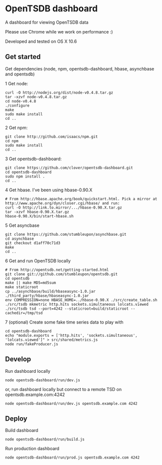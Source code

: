 OpenTSDB dashboard
==================

A dashboard for viewing OpenTSDB data

Please use Chrome while we work on performance :)

Developed and tested on OS X 10.6

Get started
-----------
Get dependencies (node, npm, opentsdb-dashboard, hbase, asynchbase and opentsdb)

1 Get node:

	curl -O http://nodejs.org/dist/node-v0.4.8.tar.gz
	tar -xzvf node-v0.4.8.tar.gz
	cd node-v0.4.8
	./configure
	make
	sudo make install
	cd ..

2 Get npm:

	git clone http://github.com/isaacs/npm.git
	cd npm
	sudo make install
	cd ..

3 Get opentsdb-dashboard:

	git clone https://github.com/clover/opentsdb-dashboard.git
	cd opentsdb-dashboard
	sudo npm install .
	cd ..

4 Get hbase. I've been using hbase-0.90.X

	# From http://hbase.apache.org/book/quickstart.html. Pick a mirror at http://www.apache.org/dyn/closer.cgi/hbase/ and run:
	curl -O http://link.to.mirror/.../hbase-0.90.X.tar.gz
	tar -xzvf hbase-0.90.X.tar.gz
	hbase-0.90.X/bin/start-hbase.sh

5 Get asyncbase

	git clone https://github.com/stumbleupon/asynchbase.git
	cd asynchbase
	git checkout d1aff70c71d3
	make
	cd ..

6 Get and run OpenTSDB locally

	# From http://opentsdb.net/getting-started.html
	git clone git://github.com/stumbleupon/opentsdb.git
	cd opentsdb
	make || make MD5=md5sum
	make staticroot
	cp ../asynchbase/build/hbaseasync-1.0.jar ./third_party/hbase/hbaseasync-1.0.jar
	env COMPRESSION=none HBASE_HOME=../hbase-0.90.X ./src/create_table.sh
	./src/tsdb mkmetric http.hits sockets.simultaneous lolcats.viewed
	./src/tsdb tsd --port=4242 --staticroot=build/staticroot --cachedir=/tmp/tsd

7 (optional) Create some fake time series data to play with

	cd opentsdb-dashboard
	echo "module.exports = ['http.hits', 'sockets.simultaneous', 'lolcats.viewed']" > src/shared/metrics.js
	node run/fakeProducer.js

Develop
-------
Run dashboard locally

	node opentsdb-dashboard/run/dev.js

or, run dashboard locally but connect to a remote TSD on opentsdb.example.com:4242

	node opentsdb-dashboard/run/dev.js opentsdb.example.com 4242

Deploy
------
Build dashboard

	node opentsdb-dashboard/run/build.js

Run production dashboard

	node opentsdb-dashboard/run/prod.js opentsdb.example.com 4242
